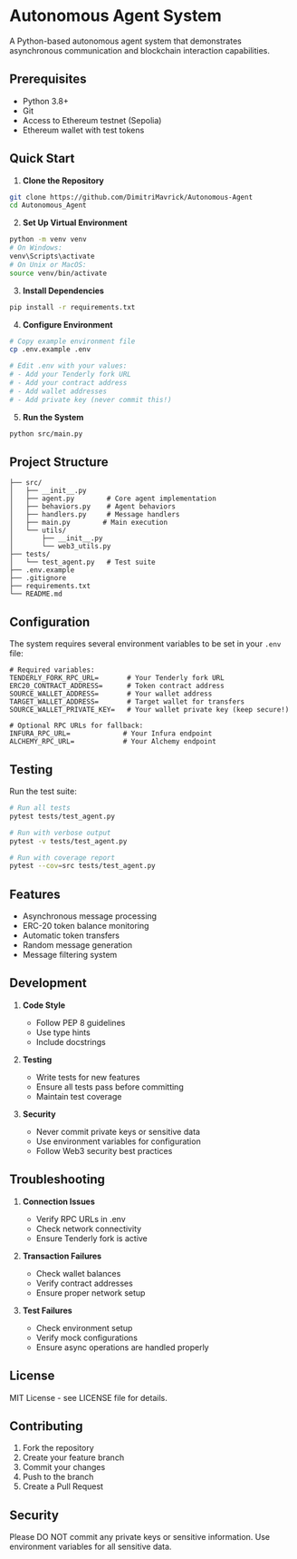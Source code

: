# Autonomous Agent System

A Python-based autonomous agent system that demonstrates asynchronous communication and blockchain interaction capabilities.

## Prerequisites

- Python 3.8+
- Git
- Access to Ethereum testnet (Sepolia)
- Ethereum wallet with test tokens

## Quick Start

1. **Clone the Repository**

```bash
git clone https://github.com/DimitriMavrick/Autonomous-Agent
cd Autonomous_Agent
```

2. **Set Up Virtual Environment**

```bash
python -m venv venv
# On Windows:
venv\Scripts\activate
# On Unix or MacOS:
source venv/bin/activate
```

3. **Install Dependencies**

```bash
pip install -r requirements.txt
```

4. **Configure Environment**

```bash
# Copy example environment file
cp .env.example .env

# Edit .env with your values:
# - Add your Tenderly fork URL
# - Add your contract address
# - Add wallet addresses
# - Add private key (never commit this!)
```

5. **Run the System**

```bash
python src/main.py
```

## Project Structure

```
├── src/
│   ├── __init__.py
│   ├── agent.py        # Core agent implementation
│   ├── behaviors.py    # Agent behaviors
│   ├── handlers.py     # Message handlers
│   ├── main.py        # Main execution
│   └── utils/
│       ├── __init__.py
│       └── web3_utils.py
├── tests/
│   └── test_agent.py   # Test suite
├── .env.example
├── .gitignore
├── requirements.txt
└── README.md
```

## Configuration

The system requires several environment variables to be set in your `.env` file:

```env
# Required variables:
TENDERLY_FORK_RPC_URL=       # Your Tenderly fork URL
ERC20_CONTRACT_ADDRESS=      # Token contract address
SOURCE_WALLET_ADDRESS=       # Your wallet address
TARGET_WALLET_ADDRESS=       # Target wallet for transfers
SOURCE_WALLET_PRIVATE_KEY=   # Your wallet private key (keep secure!)

# Optional RPC URLs for fallback:
INFURA_RPC_URL=             # Your Infura endpoint
ALCHEMY_RPC_URL=            # Your Alchemy endpoint
```

## Testing

Run the test suite:

```bash
# Run all tests
pytest tests/test_agent.py

# Run with verbose output
pytest -v tests/test_agent.py

# Run with coverage report
pytest --cov=src tests/test_agent.py
```

## Features

- Asynchronous message processing
- ERC-20 token balance monitoring
- Automatic token transfers
- Random message generation
- Message filtering system

## Development

1. **Code Style**

   - Follow PEP 8 guidelines
   - Use type hints
   - Include docstrings

2. **Testing**

   - Write tests for new features
   - Ensure all tests pass before committing
   - Maintain test coverage

3. **Security**
   - Never commit private keys or sensitive data
   - Use environment variables for configuration
   - Follow Web3 security best practices

## Troubleshooting

1. **Connection Issues**

   - Verify RPC URLs in .env
   - Check network connectivity
   - Ensure Tenderly fork is active

2. **Transaction Failures**

   - Check wallet balances
   - Verify contract addresses
   - Ensure proper network setup

3. **Test Failures**
   - Check environment setup
   - Verify mock configurations
   - Ensure async operations are handled properly

## License

MIT License - see LICENSE file for details.

## Contributing

1. Fork the repository
2. Create your feature branch
3. Commit your changes
4. Push to the branch
5. Create a Pull Request

## Security

Please DO NOT commit any private keys or sensitive information. Use environment variables for all sensitive data.
